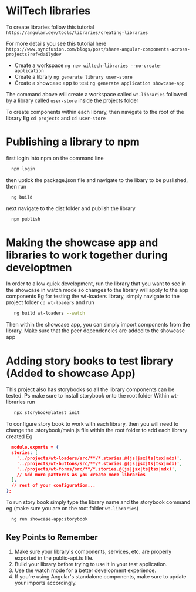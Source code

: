 # WilTech libraries


To create libraries follow this tutorial
`https://angular.dev/tools/libraries/creating-libraries`

For more details you see this tutorial here `https://www.syncfusion.com/blogs/post/share-angular-components-across-projects?ref=dailydev`


* Create a workspace `ng new wiltech-libraries --no-create-application`
* Create a library `ng generate library user-store`
* Create a showcase app to test `ng generate application showcase-app`

The command above will create a workspace called `wt-libraries` followed by a library called `user-store` inside the projects folder

To create components within each library, then navigate to the root of the library Eg `cd projects` and `cd user-store`

# Publishing a library to npm
first login into npm on the command line
```bash
  npm login
```

then uptick the package.json file and navigate to the libary to be puslished, then run
```bash
  ng build
  ```

next navigate to the dist folder and publish the library
```bash
  npm publish
```


# Making the showcase app and libraries to work together during developtmen
In order to allow quick development, run the library that you want to see in the showcase in watch mode so changes to the library will apply to the app components
Eg for testing the wt-loaders library, simply navigate to the project folder `cd wt-loaders` and run 
```bash
   ng build wt-loaders --watch
``````

Then within the showcase app, you can simply import components from the library. Make sure that the peer dependencies are added to the showcase app

# Adding story books to test library (Added to showcase App)
This project also has storybooks so all the library components can be tested. Ps make sure to install storybook onto the root folder
Within wt-libraries run
```bash
   npx storybook@latest init 
 ```
To configure story book to work with each library, then you will need to change the .storybook/main.js file within the root folder 
to add each library created Eg
```json
  module.exports = {
  stories: [
    '../projects/wt-loaders/src/**/*.stories.@(js|jsx|ts|tsx|mdx)',
    '../projects/wt-buttons/src/**/*.stories.@(js|jsx|ts|tsx|mdx)',
    '../projects/wt-forms/src/**/*.stories.@(js|jsx|ts|tsx|mdx)',
    // Add more patterns as you create more libraries
  ],
  // rest of your configuration...
};

```

To run story book simply type the library name and the storybook command eg (make sure you are on the root folder `wt-libraries`)
```bash
  ng run showcase-app:storybook
 ```



## Key Points to Remember
1. Make sure your library's components, services, etc. are properly exported in the public-api.ts file.
2. Build your library before trying to use it in your test application.
3. Use the watch mode for a better development experience.
4. If you're using Angular's standalone components, make sure to update your imports accordingly.


